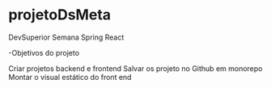 # projetoDsMeta

DevSuperior  Semana Spring React

-Objetivos do projeto 

Criar projetos backend e frontend
Salvar os projeto no Github em monorepo
Montar o visual estático do front end
